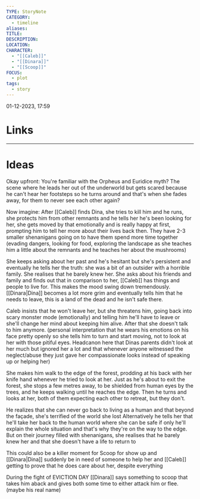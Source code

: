 ```yaml
---
TYPE: StoryNote
CATEGORY:
  - timeline
aliases: 
TITLE: 
DESCRIPTION: 
LOCATION: 
CHARACTER:
  - "[[Caleb]]"
  - "[[Dinara]]"
  - "[[Scoop]]"
FOCUS:
  - plot
tags:
  - story
---
```


01-12-2023, 17:59



# Links



- - - 
# Ideas


Okay upfront: You're familiar with the Orpheus and Euridice myth? The scene where he leads her out of the underworld but gets scared because he can't hear her footsteps so he turns around and that's when she fades away, for them to never see each other again? 

Now imagine: After [[Caleb]] finds Dina, she tries to kill him and he runs, she protects him from other remnants and he tells her he's been looking for her, she gets moved by that emotionally and is really happy at first, prompting him to tell her more about their lives back then. They have 2-3 smaller shenanigans going on to have them spend more time together (evading dangers, looking for food, exploring the landscape as she teaches him a little about the remnants and he teaches her about the mushrooms)

She keeps asking about her past and he's hesitant but she's persistent and eventually he tells her the truth: she was a bit of an outsider with a horrible family. She realises that he barely knew her. 
She asks about his friends and family and finds out that in comparison to her, [[Caleb]] has things and people to live for. This makes the mood swing down tremendously. [[Dinara|Dina]] becomes a lot more grim and eventually tells him that he needs to leave, this is a land of the dead and he isn't safe there. 

Caleb insists that he won't leave her, but she threatens him, going back into scary monster mode (emotionally) and telling him he'll have to leave or she'll change her mind about keeping him alive. After that she doesn't talk to him anymore. (personal interpretation that he wears his emotions on his face pretty openly so she tells him to turn and start moving, not to look at her with those pitiful eyes. Headcanon here that Dinas parents didn't look at her much but ignored her a lot and that whenever anyone witnessed the neglect/abuse they just gave her compassionate looks instead of speaking up or helping her)

She makes him walk to the edge of the forest, prodding at his back with her knife hand whenever he tried to look at her.
Just as he's about to exit the forest, she stops a few metres away, to be shielded from human eyes by the trees, and he keeps walking until he reaches the edge. Then he turns and looks at her, both of them expecting each other to retreat, but they don't.

He realizes that she can never go back to living as a human and that beyond the façade, she's terrified of the world she lost
Alternatively he tells her that he'll take her back to the human world where she can be safe if only he'll explain the whole situation and that's why they're on the way to the edge. But on their journey filled with shenanigans, she realises that he barely knew her and that she doesn't have a life to return to

This could also be a killer moment for Scoop for show up and [[Dinara|Dina]] suddenly be in need of someone to help her and [[Caleb]] getting to prove that he does care about her, despite everything



During the fight of EVICTION DAY [[Dinara]] says something to scoop that takes him aback and gives both some time to either attack him or flee. (maybe his real name)